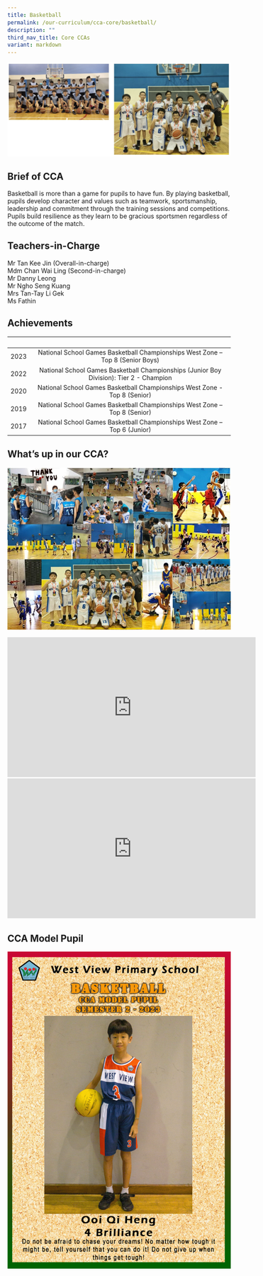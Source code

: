 ```yaml
---
title: Basketball
permalink: /our-curriculum/cca-core/basketball/
description: ""
third_nav_title: Core CCAs
variant: markdown
---
```

![Basketball](/images/Basketball.jpg)

Brief of CCA
------------

Basketball is more than a game for pupils to have fun. By playing basketball, pupils develop character and values such as teamwork, sportsmanship, leadership and commitment through the training sessions and competitions. Pupils build resilience as they learn to be gracious sportsmen regardless of the outcome of the match.

Teachers-in-Charge
------------------

Mr Tan Kee Jin (Overall-in-charge) <br>
Mdm Chan Wai Ling (Second-in-charge) <br>
Mr Danny Leong <br>
Mr Ngho Seng Kuang <br>
Mrs Tan-Tay Li Gek <br>
Ms Fathin

Achievements
------------

|&nbsp;|&nbsp;|
|:--:|:--:|
|2023|National School Games Basketball Championships West Zone – Top 8 (Senior Boys)|
|2022|National School Games Basketball Championships (Junior Boy Division): Tier 2 - Champion|
|2020|National School Games Basketball Championships West Zone - Top 8 (Senior)|
|2019|National School Games Basketball Championships West Zone – Top 8 (Senior)|
|2017|National School Games Basketball Championships West Zone – Top 6 (Junior)|

What’s up in our CCA?
---------------------

![Basketball](/images/Photo%203.jpeg)

<center><iframe width="560" height="315" src="https://www.youtube.com/embed/_PMPen3vv5k" title="YouTube video player" frameborder="0" allow="accelerometer; autoplay; clipboard-write; encrypted-media; gyroscope; picture-in-picture" allowfullscreen=""></iframe></center>

<center><iframe allowfullscreen="" allow="accelerometer; autoplay; clipboard-write; encrypted-media; gyroscope; picture-in-picture; web-share" frameborder="0" title="YouTube video player" src="https://www.youtube.com/embed/MS6-EH16ejg" height="315" width="560"></iframe></center>

CCA Model Pupil
---------------

![basketball](/images/Core%20CCAs/basketball.png)
